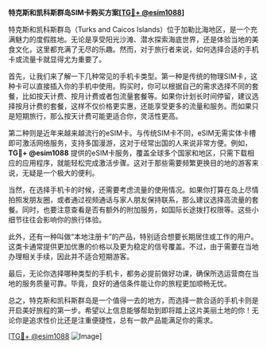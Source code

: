 **特克斯和凯科斯群岛SIM卡购买方案[[TG💪+ @esim1088](https://t.me/s/esim1088)]**

特克斯和凯科斯群岛（Turks and Caicos Islands）位于加勒比海地区，是一个充满魅力的度假胜地。无论是享受阳光沙滩、潜水探索海底世界，还是体验当地的美食文化，这里都充满了无尽的乐趣。然而，对于旅行者来说，如何选择合适的手机卡或流量卡就显得尤为重要了。

首先，让我们来了解一下几种常见的手机卡类型。第一种是传统的物理SIM卡，这种卡可以直接插入你的手机中使用。购买时，你可以根据自己的需求选择不同的套餐，比如按天计费、按月计费或者包流量套餐等。如果你计划长时间停留，建议选择按月计费的套餐，这样不仅价格更实惠，还能享受更多的流量和服务。而如果只是短期旅行，那么按天计费可能更适合你，灵活性更高。

第二种则是近年来越来越流行的eSIM卡。与传统SIM卡不同，eSIM无需实体卡槽即可激活网络服务，支持多国漫游，这对于经常出国的人来说非常方便。例如，**TG💪+ @esim1088** 提供的eSIM卡服务，覆盖全球多个国家和地区，只需下载相应的应用程序，就能轻松完成激活步骤。这对于那些需要频繁更换目的地的游客来说，无疑是一个极大的便利。

当然，在选择手机卡的时候，还需要考虑流量的使用情况。如果你打算在岛上尽情拍照发朋友圈，或者通过视频通话与家人朋友保持联系，那么建议选择高流量的套餐。同时，也要注意查看是否有额外的附加服务，如国际长途拨打权限等。这些小细节往往会影响你的旅行体验。

此外，还有一种叫做“本地注册卡”的产品，特别适合想要长期居住或工作的用户。这类卡通常提供更加优惠的价格以及更为稳定的信号覆盖。不过，由于需要在当地办理相关手续，因此并不适合短期游客。

最后，无论你选择哪种类型的手机卡，都务必提前做好功课，确保所选运营商在当地的服务质量可靠。毕竟，良好的通信条件能让你的旅程更加顺畅无忧。

总之，特克斯和凯科斯群岛是一个值得一去的地方，而选择一款合适的手机卡则是开启美好旅程的第一步。希望以上信息能够帮助到即将踏上这片美丽土地的你！无论你是追求性价比还是注重便捷性，总有一款产品能满足你的需求。

[[TG💪+ @esim1088](https://t.me/s/esim1088) ![Image](https://i.postimg.cc/4NQfJmqS/Snipaste-2025-05-13-00-14-12.png)]